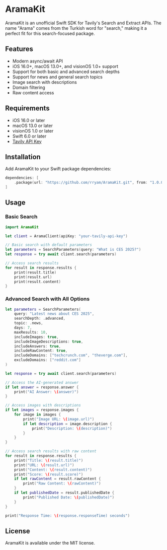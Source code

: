 # AramaKit

AramaKit is an unofficial Swift SDK for Tavily's Search and Extract APIs. The name "Arama" comes from the Turkish word for "search," making it a perfect fit for this search-focused package.

## Features

- Modern async/await API
- iOS 16.0+, macOS 13.0+, and visionOS 1.0+ support
- Support for both basic and advanced search depths
- Support for news and general search topics
- Image search with descriptions
- Domain filtering
- Raw content access

## Requirements

- iOS 16.0 or later
- macOS 13.0 or later
- visionOS 1.0 or later
- Swift 6.0 or later
- [Tavily API Key](https://tavily.com)

## Installation

Add AramaKit to your Swift package dependencies:

```swift
dependencies: [
    .package(url: "https://github.com/rryam/AramaKit.git", from: "1.0.0")
]
```

## Usage

### Basic Search

```swift
import AramaKit

let client = AramaClient(apiKey: "your-tavily-api-key")

// Basic search with default parameters
let parameters = SearchParameters(query: "What is CES 2025?")
let response = try await client.search(parameters)

// Access search results
for result in response.results {
    print(result.title)
    print(result.url)
    print(result.content)
}
```

### Advanced Search with All Options

```swift
let parameters = SearchParameters(
    query: "Latest news about CES 2025",
    searchDepth: .advanced,
    topic: .news,
    days: 7,
    maxResults: 10,
    includeImages: true,
    includeImageDescriptions: true,
    includeAnswers: true,
    includeRawContent: true,
    includeDomains: ["techcrunch.com", "theverge.com"],
    excludeDomains: ["reddit.com"]
)

let response = try await client.search(parameters)

// Access the AI-generated answer
if let answer = response.answer {
    print("AI Answer: \(answer)")
}

// Access images with descriptions
if let images = response.images {
    for image in images {
        print("Image URL: \(image.url)")
        if let description = image.description {
            print("Description: \(description)")
        }
    }
}

// Access search results with raw content
for result in response.results {
    print("Title: \(result.title)")
    print("URL: \(result.url)")
    print("Content: \(result.content)")
    print("Score: \(result.score)")
    if let rawContent = result.rawContent {
        print("Raw Content: \(rawContent)")
    }
    if let publishedDate = result.publishedDate {
        print("Published Date: \(publishedDate)")
    }
}

print("Response Time: \(response.responseTime) seconds")
```

## License

AramaKit is available under the MIT license.
